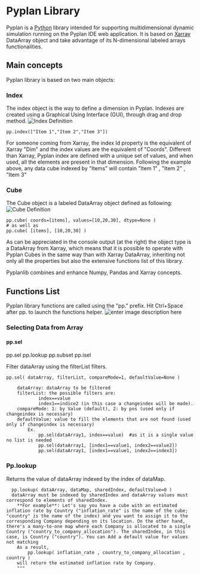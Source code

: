 
# **Pyplan Library**

Pyplan is a [Python](https://www.python.org/) library intended for supporting multidimensional dynamic simulation running on the Pyplan IDE web application. It is based on [Xarray](http://xarray.pydata.org/) DataArray object and take advantage of its N-dimensional labeled arrays functionalities.

## Main concepts
Pyplan library is based on two main objects:

### Index
The index object is the way to define a dimension in Pyplan. Indexes are created using a Graphical Using Interface (GUI), through drag and drop method.
![Index Definition](http://img.pyplan.org/Pyplan_library_index_definition.png)

    pp.index(["Item 1","Item 2","Item 3"])

For someone coming from Xarray, the index Id property is the equivalent of Xarray "Dim" and the index values are the equivalent of "Coords".
Different than Xarray, Pyplan index are defined with a unique set of values, and when used, all the elements are present in that dimension.
Following the example above, any data cube indexed by "Items" will contain "Item 1" , "Item 2" , "Item 3"

### Cube
The Cube object is a labeled DataArray object defined as following:
![Cube Definition](http://img.pyplan.org/Pyplan_library_cube_definition.png)

    pp.cube( coords=[items], values=[10,20,30], dtype=None )
    # as well as
    pp.cube( [items], [10,20,30] )
As can be appreciated in the console output (at the right) the object type is a DataArray from Xarray, which means that it is possible to operate with Pyplan Cubes in the same way than with Xarray DataArray, inheriting not only all the properties but also the extensive functions list of this library.

Pyplanlib combines and enhance Numpy, Pandas and Xarray concepts.
## Functions List
Pyplan library functions are called using the "pp." prefix. Hit Ctrl+Space after pp. to launch the functions helper.
![enter image description here](http://img.pyplan.org/Pyplan_library_pp.png)
### Selecting Data from Array
#### pp.sel
pp.sel
pp.lookup
pp.subset
pp.isel

Filter dataArray using the filterList filters. 
    

    pp.sel( dataArray, filterList, compareMode=1, defaultValue=None )
            
        dataArray: dataArray to be filtered
        filterList: the possible filters are:
                index==value
                index1==indice2 (in this case a changeindex will be made).
        compareMode: 1: by Value (default), 2: by pos (used only if changeindex is necessary)
        defaultValue: value to fill the elements that are not found (used only if changeindex is necessary) 
            Ex.
                pp.sel(dataArray1, index==value)  #as it is a single value no list is needed
                pp.sel(dataArray1, [index1==value1, index2==value2])
                pp.sel(dataArray1, [index1==value1, index2==index3])

### Pp.lookup
Returns the value of dataArray indexed by the index of dataMap.
  
      pp.lookup( dataArray, dataMap, sharedIndex, defaultValue=0 )
      dataArray must be indexed by sharedIndex and dataArray values must correspond to elements of sharedIndex.
        **For example**: Let's say you have a cube with an estimated inflation rate by Country ("inflation_rate" is the name of the cube; "country" is the name of the index) and you want to assign it to the corresponding Company depending on its location. On the other hand, there's a many-to-one map where each Company is allocated to a single Country ("country_to_company_allocation"). The sharedIndex, in this case, is Country ("country"). You can Add a default value for values not matching
        As a result, 
            pp.lookup( inflation_rate , country_to_company_allocation , country )
        will return the estimated inflation rate by Company.
        """
<!--stackedit_data:
eyJoaXN0b3J5IjpbMTUxODgxMzM1Myw5MDg3NTIyNzAsLTQzND
k2ODAyNCwtMTMxNzA2MTczMSwtMTgzNDcyMjI4OCw5NzI5NzE5
OTYsLTIxMzU3MjI2ODgsMTExODc0OTA2Niw0OTQyODU0NTksMT
E2MjgzODI5NCwtMTAwNzQ5MjM3OCwtNDA2NzM1MjM4LDE2NzEx
OTY1MDYsMTAwMTk0MjgxNCwtNDQ1NzA2MDMwLC03NjE4MjYzMz
UsLTE5Njg2NjUzMzIsMTY4MDAwMjk2Myw5MDgxOTA5NzgsNDk0
ODA3NzAzXX0=
-->